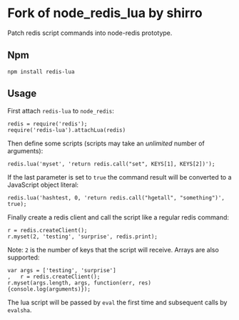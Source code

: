 Fork of **node_redis_lua** by shirro
====================================

Patch redis script commands into node-redis prototype.

## Npm

    npm install redis-lua

## Usage
First attach `redis-lua` to `node_redis`:

    redis = require('redis');
    require('redis-lua').attachLua(redis)

Then define some scripts (scripts may take an _unlimited_ number of arguments):

    redis.lua('myset', 'return redis.call("set", KEYS[1], KEYS[2])');

If the last parameter is set to `true` the command result will be converted to a JavaScript
object literal:

    redis.lua('hashtest, 0, 'return redis.call("hgetall", "something")', true);

Finally create a redis client and call the script like a regular redis command:

    r = redis.createClient();
    r.myset(2, 'testing', 'surprise', redis.print);

Note: `2` is the number of keys that the script will receive. Arrays are also supported:

    var args = ['testing', 'surprise']
    ,   r = redis.createClient();
    r.myset(args.length, args, function(err, res){console.log(arguments)});

The lua script will be passed by `eval` the first time and subsequent calls by `evalsha`.
